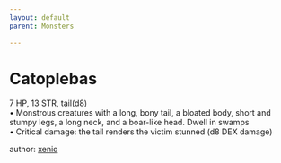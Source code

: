 ```yaml
---
layout: default
parent: Monsters 
   
--- 
```

# Catoplebas
7 HP, 13 STR, tail(d8)  
• Monstrous creatures with a long, bony tail, a bloated body, short and stumpy legs, a long neck, and a boar-like head. Dwell in swamps  
• Critical damage: the tail renders the victim stunned (d8 DEX damage)  





author: [xenio](https://xenioinabottle.blogspot.com/2021/02/classic-monsters-for-cairnito-part-1.html) 



